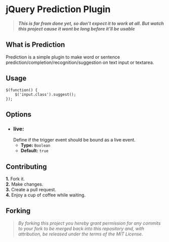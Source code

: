 # jQuery Prediction Plugin

>___This is far from done yet, so don't expect it to work at all. But watch this project cause it wont be long before it'll be usable___

## What is Prediction
Prediction is a simple plugin to make word or sentence prediction/completion/recognition/suggestion on text input or textarea.

## Usage

	$(function() {
		$('input.class').suggest();
	});

## Options
* ### live:  
  Define if the trigger event should be bound as a live event.
	* __Type:__ `Boolean`
	* __Default:__ `true`

## Contributing
__1.__ Fork it.  
__2.__ Make changes.  
__3.__ Create a pull request.  
__4.__ Enjoy a cup of coffee while waiting.  


## Forking
> _By forking this project you hereby grant permission for any commits to your fork to be merged back into this repository and, with attribution, be released under the terms of the MIT License._